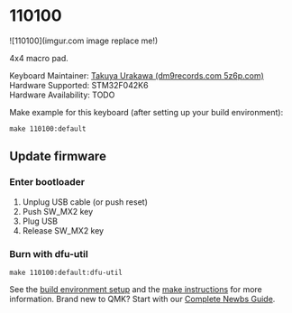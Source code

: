 # 110100

![110100](imgur.com image replace me!)

4x4 macro pad.

Keyboard Maintainer: [Takuya Urakawa (dm9records.com 5z6p.com)](https://github.com/hsgw)  
Hardware Supported: STM32F042K6  
Hardware Availability: TODO

Make example for this keyboard (after setting up your build environment):

    make 110100:default

## Update firmware
### Enter bootloader
1. Unplug USB cable (or push reset)
2. Push SW_MX2 key
3. Plug USB
4. Release SW_MX2 key

### Burn with dfu-util

    make 110100:default:dfu-util


See the [build environment setup](https://docs.qmk.fm/#/getting_started_build_tools) and the [make instructions](https://docs.qmk.fm/#/getting_started_make_guide) for more information. Brand new to QMK? Start with our [Complete Newbs Guide](https://docs.qmk.fm/#/newbs).
